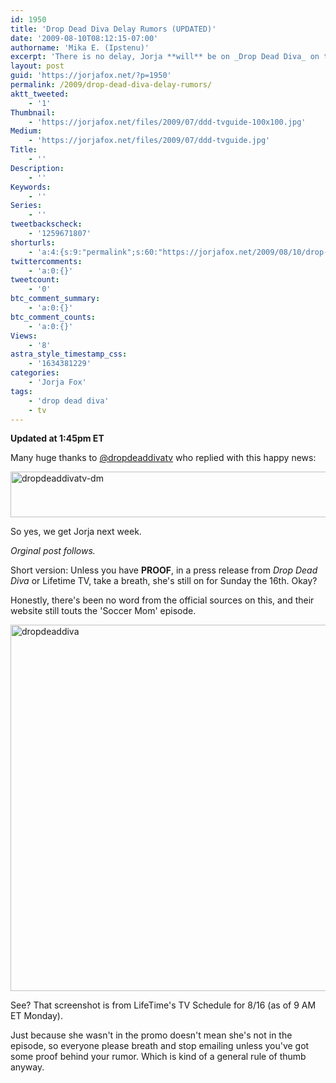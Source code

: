 ```yaml
---
id: 1950
title: 'Drop Dead Diva Delay Rumors (UPDATED)'
date: '2009-08-10T08:12:15-07:00'
authorname: 'Mika E. (Ipstenu)'
excerpt: 'There is no delay, Jorja **will** be on _Drop Dead Diva_ on the 16th. <del datetime="2009-08-11T16:21:44+00:00">At this time, no **official** word has come about a delay, and the ep description still talks about a soccer mom. So chillax, folks!</del>'
layout: post
guid: 'https://jorjafox.net/?p=1950'
permalink: /2009/drop-dead-diva-delay-rumors/
aktt_tweeted:
    - '1'
Thumbnail:
    - 'https://jorjafox.net/files/2009/07/ddd-tvguide-100x100.jpg'
Medium:
    - 'https://jorjafox.net/files/2009/07/ddd-tvguide.jpg'
Title:
    - ''
Description:
    - ''
Keywords:
    - ''
Series:
    - ''
tweetbackscheck:
    - '1259671807'
shorturls:
    - 'a:4:{s:9:"permalink";s:60:"https://jorjafox.net/2009/08/10/drop-dead-diva-delay-rumors/";s:7:"tinyurl";s:26:"http://tinyurl.com/ylnj3g9";s:4:"isgd";s:18:"http://is.gd/53DGm";s:5:"bitly";s:19:"http://bit.ly/Xagq6";}'
twittercomments:
    - 'a:0:{}'
tweetcount:
    - '0'
btc_comment_summary:
    - 'a:0:{}'
btc_comment_counts:
    - 'a:0:{}'
Views:
    - '8'
astra_style_timestamp_css:
    - '1634381229'
categories:
    - 'Jorja Fox'
tags:
    - 'drop dead diva'
    - tv
---
```


**Updated at 1:45pm ET**

Many huge thanks to <a href="http://twitter.com/dropdeaddivatv">@dropdeaddivatv</a> who replied with this happy news:

<img src="//static.jorjafox.net/wordpress/2009/08/dropdeaddivatv-dm.png" alt="dropdeaddivatv-dm" title="dropdeaddivatv-dm" width="525" height="73" class="aligncenter size-full wp-image-1953" />

So yes, we get Jorja next week.

_Orginal post follows._

Short version: Unless you have **PROOF**, in a press release from _Drop Dead Diva_ or Lifetime TV, take a breath, she's still on for Sunday the 16th. Okay?

Honestly, there's been no word from the official sources on this, and their website still touts the 'Soccer Mom' episode.

<img src="//static.jorjafox.net/wordpress/2009/08/dropdeaddiva.png" alt="dropdeaddiva" title="dropdeaddiva" width="586" class="size-full wp-image-1951" />

See? That screenshot is from LifeTime's TV Schedule for 8/16 (as of 9 AM ET Monday).

Just because she wasn't in the promo doesn't mean she's not in the episode, so everyone please breath and stop emailing unless you've got some proof behind your rumor. Which is kind of a general rule of thumb anyway.
